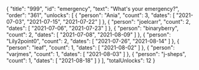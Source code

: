 {
  "title": "999",
  "id": "emergency",
  "text": "What's your emergency?",
  "order": "361",
  "unlocks": [
    {
      "person": "Ania",
      "count": 3,
      "dates": [
        "2021-07-03",
        "2021-07-15",
        "2021-07-22"
      ]
    },
    {
      "person": "joelcarr",
      "count": 2,
      "dates": [
        "2021-07-06",
        "2021-07-23"
      ]
    },
    {
      "person": "binaryberry",
      "count": 2,
      "dates": [
        "2021-07-08",
        "2021-08-09"
      ]
    },
    {
      "person": "Lily2point0",
      "count": 2,
      "dates": [
        "2021-07-26",
        "2021-08-14"
      ]
    },
    {
      "person": "leaf",
      "count": 1,
      "dates": [
        "2021-08-02"
      ]
    },
    {
      "person": "varjmes",
      "count": 1,
      "dates": [
        "2021-08-03"
      ]
    },
    {
      "person": "j-sheps",
      "count": 1,
      "dates": [
        "2021-08-18"
      ]
    }
  ],
  "totalUnlocks": 12
}